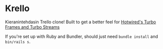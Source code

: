 # Krello

Kieranintehdasin Trello clone! Built to get a better feel for [Hotwired's Turbo Frames and Turbo Streams](https://turbo.hotwired.dev/)

If you're set up with Ruby and Bundler, should just need `bundle install` and `bin/rails s`.
